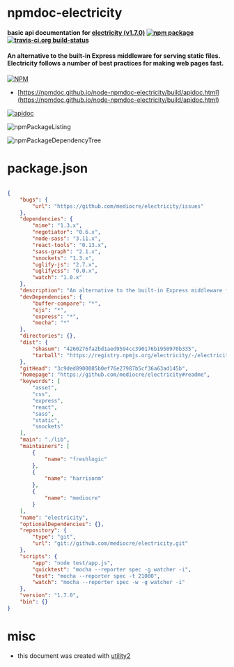 # npmdoc-electricity

#### basic api documentation for  [electricity (v1.7.0)](https://github.com/mediocre/electricity#readme)  [![npm package](https://img.shields.io/npm/v/npmdoc-electricity.svg?style=flat-square)](https://www.npmjs.org/package/npmdoc-electricity) [![travis-ci.org build-status](https://api.travis-ci.org/npmdoc/node-npmdoc-electricity.svg)](https://travis-ci.org/npmdoc/node-npmdoc-electricity)

#### An alternative to the built-in Express middleware for serving static files. Electricity follows a number of best practices for making web pages fast.

[![NPM](https://nodei.co/npm/electricity.png?downloads=true&downloadRank=true&stars=true)](https://www.npmjs.com/package/electricity)

- [https://npmdoc.github.io/node-npmdoc-electricity/build/apidoc.html](https://npmdoc.github.io/node-npmdoc-electricity/build/apidoc.html)

[![apidoc](https://npmdoc.github.io/node-npmdoc-electricity/build/screenCapture.buildCi.browser.%252Ftmp%252Fbuild%252Fapidoc.html.png)](https://npmdoc.github.io/node-npmdoc-electricity/build/apidoc.html)

![npmPackageListing](https://npmdoc.github.io/node-npmdoc-electricity/build/screenCapture.npmPackageListing.svg)

![npmPackageDependencyTree](https://npmdoc.github.io/node-npmdoc-electricity/build/screenCapture.npmPackageDependencyTree.svg)



# package.json

```json

{
    "bugs": {
        "url": "https://github.com/mediocre/electricity/issues"
    },
    "dependencies": {
        "mime": "1.3.x",
        "negotiator": "0.6.x",
        "node-sass": "3.11.x",
        "react-tools": "0.13.x",
        "sass-graph": "2.1.x",
        "snockets": "1.3.x",
        "uglify-js": "2.7.x",
        "uglifycss": "0.0.x",
        "watch": "1.0.x"
    },
    "description": "An alternative to the built-in Express middleware for serving static files. Electricity follows a number of best practices for making web pages fast.",
    "devDependencies": {
        "buffer-compare": "*",
        "ejs": "*",
        "express": "*",
        "mocha": "*"
    },
    "directories": {},
    "dist": {
        "shasum": "4260276fa2bd1aed9594cc390176b1950970b335",
        "tarball": "https://registry.npmjs.org/electricity/-/electricity-1.7.0.tgz"
    },
    "gitHead": "3c9ded8900085b0ef76e27987b5cf36a63ad145b",
    "homepage": "https://github.com/mediocre/electricity#readme",
    "keywords": [
        "asset",
        "css",
        "express",
        "react",
        "sass",
        "static",
        "snockets"
    ],
    "main": "./lib",
    "maintainers": [
        {
            "name": "freshlogic"
        },
        {
            "name": "harrisonm"
        },
        {
            "name": "mediocre"
        }
    ],
    "name": "electricity",
    "optionalDependencies": {},
    "repository": {
        "type": "git",
        "url": "git://github.com/mediocre/electricity.git"
    },
    "scripts": {
        "app": "node test/app.js",
        "quicktest": "mocha --reporter spec -g watcher -i",
        "test": "mocha --reporter spec -t 21000",
        "watch": "mocha --reporter spec -w -g watcher -i"
    },
    "version": "1.7.0",
    "bin": {}
}
```



# misc
- this document was created with [utility2](https://github.com/kaizhu256/node-utility2)
